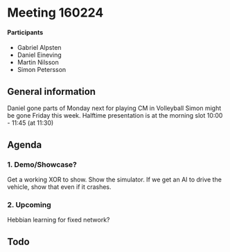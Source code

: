 # Meeting 160224

#### Participants
* Gabriel Alpsten
* Daniel Eineving
* Martin Nilsson
* Simon Petersson

## General information
Daniel gone parts of Monday next for playing CM in Volleyball
Simon might be gone Friday this week. 
Halftime presentation is at the morning slot 10:00 - 11:45 (at 11:30)


## Agenda
### 1. Demo/Showcase?
Get a working XOR to show.
Show the simulator.
If we get an AI to drive the vehicle, show that even if it crashes.

### 2. Upcoming
Hebbian learning for fixed network?


## Todo
